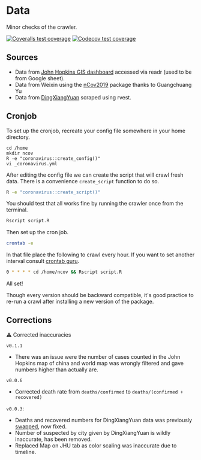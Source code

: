 # Data

Minor checks of the crawler.

[![Coveralls test coverage](https://coveralls.io/repos/github/JohnCoene/coronavirus/badge.svg)](https://coveralls.io/r/JohnCoene/coronavirus?branch=master) [![Codecov test coverage](https://codecov.io/gh/JohnCoene/coronavirus/branch/master/graph/badge.svg)](https://codecov.io/gh/JohnCoene/coronavirus?branch=master)

## Sources

- Data from [John Hopkins GIS dashboard](https://github.com/CSSEGISandData/2019-nCoV) accessed via readr (used to be from Google sheet).
- Data from Weixin using the [nCov2019](https://github.com/GuangchuangYu/nCov2019) package thanks to Guangchuang Yu
- Data from [DingXiangYuan](https://ncov.dxy.cn/ncovh5/view/pneumonia) scraped using rvest.

## Cronjob

To set up the cronjob, recreate your config file somewhere in your home directory.

```
cd /home
mkdir ncov
R -e "coronavirus::create_config()"
vi _coronavirus.yml
```

After editing the config file we can create the script that will crawl fresh data. There is a convenience `create_script` function to do so.

```bash
R -e "coronavirus::create_script()"
```

You should test that all works fine by running the crawler once from the terminal.

```bash
Rscript script.R
```

Then set up the cron job.

```bash
crontab -e
```

In that file place the following to crawl every hour. If you want to set another interval consult [crontab guru](https://crontab.guru/).

```bash
0 * * * * cd /home/ncov && Rscript script.R
```

All set!

Though every version should be backward compatible, it's good practice to re-run a crawl after installing a new version of the package. 

## Corrections

:warning: Corrected inaccuracies

`v0.1.1`

- There was an issue were the number of cases counted in the John Hopkins map of china and world map was wrongly filtered and gave numbers higher than actually are.

`v0.0.6`

- Corrected death rate from `deaths/confirmed` to `deaths/(confirmed + recovered)` 

`v0.0.3`:

- Deaths and recovered numbers for DingXiangYuan data was previously [swapped](https://github.com/JohnCoene/coronavirus/issues/2), now fixed.
- Number of suspected by city given by DingXiangYuan is wildly inaccurate, has been removed.
- Replaced Map on JHU tab as color scaling was inaccurate due to timeline.
